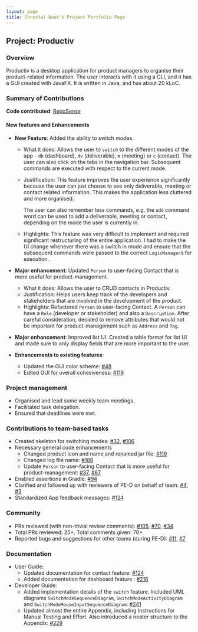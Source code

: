 ```yaml
---
layout: page
title: Chrystal Quek's Project Portfolio Page
---
```


## Project: Productiv

### Overview
Productiv is a desktop application for product managers to organise their product-related information. The user interacts with it using a CLI, and it has a GUI created with JavaFX. It is written in Java, and has about 20 kLoC.

### Summary of Contributions

**Code contributed**: [RepoSense](https://nus-cs2103-ay2021s1.github.io/tp-dashboard/#breakdown=true&search=chrystalquek)

#### New features and Enhancements

* **New Feature**: Added the ability to switch modes.
  * What it does: Allows the user to `switch` to the different modes of the app - `db` (dashboard), `dv` (deliverable), `m` (meeting) or `c` (contact). The user can also click on the tabs in the navigation bar. Subsequent commands are executed with respect to the current mode.
  * Justification: This feature improves the user experience significantly because the user can just choose to see only deliverable, meeting or contact related information. This makes the application less cluttered and more organised.

    The user can also remember less commands, e.g. the `add` command word can be used to add a deliverable, meeting or contact, depending on the mode the user is currently in.
  * Highlights: This feature was very difficult to implement and required significant restructuring of the entire application. I had to make the UI change whenever there was a switch in mode and ensure that the subsequent commands were passed to the correct `LogicManager`s for execution.

* **Major enhancement**: Updated `Person` to user-facing Contact that is more useful for product-management.
  * What it does: Allows the user to CRUD contacts in Productiv.
  * Justification: Helps users keep track of the developers and stakeholders that are involved in the development of the product.
  * Highlights: Refactored `Person` to user-facing Contact. A `Person` can have a `Role` (developer or stakeholder) and also a `Description`.
   After careful consideration, decided to remove attributes that would not be important for product-management such as `Address` and `Tag`.

* **Major enhancement**: Improved list UI. Created a table format for list UI and made sure to only display fields that are more important to the user.

* **Enhancements to existing features**:
  * Updated the GUI color scheme: [\#48](https://github.com/AY2021S1-CS2103T-F11-2/tp/pull/48)
  * Edited GUI for overall cohesiveness: [\#119](https://github.com/AY2021S1-CS2103T-F11-2/tp/pull/119)


### Project management
  * Organised and lead some weekly team meetings.
  * Facilitated task delegation.
  * Ensured that deadlines were met.
    
### Contributions to team-based tasks
  * Created skeleton for switching modes: [\#32](https://github.com/AY2021S1-CS2103T-F11-2/tp/pull/32), [\#106](https://github.com/AY2021S1-CS2103T-F11-2/tp/pull/106)
  * Necessary general code enhancements
      * Changed product icon and name and renamed jar file: [\#119](https://github.com/AY2021S1-CS2103T-F11-2/tp/pull/119)
      * Changed log file name: [\#188](https://github.com/AY2021S1-CS2103T-F11-2/tp/pull/188)
      * Update `Person` to user-facing Contact that is more useful for product-management: [\#37](https://github.com/AY2021S1-CS2103T-F11-2/tp/pull/37), [\#67](https://github.com/AY2021S1-CS2103T-F11-2/tp/pull/67)
  * Enabled assertions in Gradle: [\#94](https://github.com/AY2021S1-CS2103T-F11-2/tp/pull/94)
  * Clarified and followed up with reviewers of PE-D on behalf of team: [\#4](https://github.com/khoodehui/ped/issues/4), [\#3](https://github.com/zhaohuanqdcn/ped/issues/3)
  * Standardized App feedback messages: [\#124](https://github.com/AY2021S1-CS2103T-F11-2/tp/pull/124)

### Community
  * PRs reviewed (with non-trivial review comments): [\#105](https://github.com/AY2021S1-CS2103T-F11-2/tp/pull/105), [\#70](https://github.com/AY2021S1-CS2103T-F11-2/tp/pull/70), [#34](https://github.com/AY2021S1-CS2103T-F11-2/tp/pull/34)
  * Total PRs reviewed: 25+, Total comments given: 70+
  * Reported bugs and suggestions for other teams (during PE-D): [#11](https://github.com/chrystalquek/ped/issues/11), [#7](https://github.com/chrystalquek/ped/issues/7)

### Documentation
  * User Guide:
    * Updated documentation for contact feature: [\#124](https://github.com/AY2021S1-CS2103T-F11-2/tp/pull/124)
    * Added documentation for dashboard feature : [\#216](https://github.com/AY2021S1-CS2103T-F11-2/tp/pull/216)
  * Developer Guide:
    * Added implementation details of the `switch` feature. Included UML diagrams `SwitchModeSequenceDiagram`, `SwitchModeActivityDiagram` and `SwitchModeMouseInputSequenceDiagram`: [\#241](https://github.com/AY2021S1-CS2103T-F11-2/tp/pull/241)
    * Updated almost the entire Appendix, including Instructions for Manual Testing and Effort. Also introduced a neater structure to the Appendix: [\#229](https://github.com/AY2021S1-CS2103T-F11-2/tp/pull/229)
